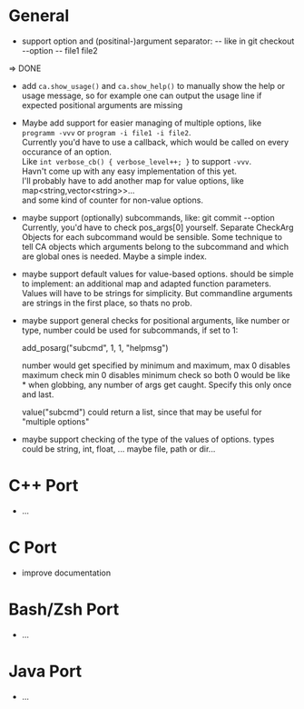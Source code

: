General
=======
- support option and (positinal-)argument separator: --
    like in git checkout --option -- file1 file2

=> DONE

- add ```ca.show_usage()``` and ```ca.show_help()``` to manually show the help or usage message,
  so for example one can output the usage line if expected positional arguments are missing


- Maybe add support for easier managing of multiple options,
  like ```programm -vvv``` or ```program -i file1 -i file2```.<br>
  Currently you'd have to use a callback,
  which would be called on every occurance of an option.<br>
  Like ```int verbose_cb() { verbose_level++; }``` to support ```-vvv```.<br>
  Havn't come up with any easy implementation of this yet.<br>
  I'll probably have to add another map for value options,
  like map&lt;string,vector&lt;string&gt;&gt;... <br>
  and some kind of counter for non-value options.

- maybe support (optionally) subcommands, like: git commit --option
  Currently, you'd have to check pos_args[0] yourself.
  Separate CheckArg Objects for each subcommand would be sensible.
  Some technique to tell CA objects which arguments belong to the subcommand
  and which are global ones is needed. Maybe a simple index.

- maybe support default values for value-based options.
  should be simple to implement: an additional map and adapted function parameters.
  Values will have to be strings for simplicity.
  But commandline arguments are strings in the first place, so thats no prob.

- maybe support general checks for positional arguments,
  like number or type, number could be used for subcommands,
  if set to 1:

    add_posarg("subcmd", 1, 1, "helpmsg")

	number would get specified by minimum and maximum,
	max 0 disables maximum check
	min 0 disables minimum check
	so both 0 would be like * when globbing,
	any number of args get caught.
	Specify this only once and last.

  value("subcmd") could return a list,
  since that may be useful for "multiple options"

- maybe support checking of the type of the values of options.
  types could be string, int, float, ... maybe file, path or dir...

C++ Port
========
- ...

C Port
======
- improve documentation

Bash/Zsh Port
=============
- ...

Java Port
=========
- ...
